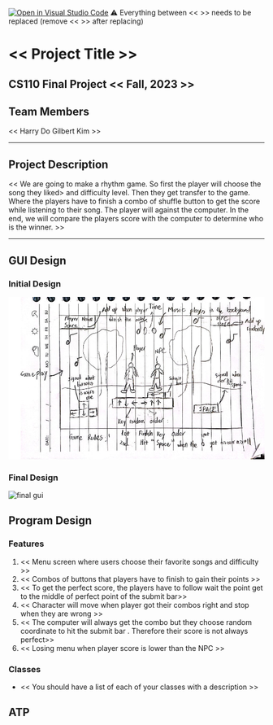[![Open in Visual Studio Code](https://classroom.github.com/assets/open-in-vscode-718a45dd9cf7e7f842a935f5ebbe5719a5e09af4491e668f4dbf3b35d5cca122.svg)](https://classroom.github.com/online_ide?assignment_repo_id=12803345&assignment_repo_type=AssignmentRepo)
:warning: Everything between << >> needs to be replaced (remove << >> after replacing)

# << Project Title >>
## CS110 Final Project  << Fall, 2023 >>

## Team Members

<< Harry Do 
Gilbert Kim >>

***

## Project Description

<< We are going to make a rhythm game. So first the player will choose the song they liked>
and difficulty level. Then they get transfer to the game. Where the players have to finish 
a combo of shuffle button to get the score while listening to their song. The player will against the
computer. In the end, we will compare the players score with the computer to determine who is the winner.  >>

***    

## GUI Design

### Initial Design

![initial gui](assets/gui.jpg)

### Final Design

![final gui](assets/finalgui.jpg)

## Program Design

### Features

1. << Menu screen where users choose their favorite songs and difficulty >>
2. << Combos of buttons that players have to finish to gain their points >>
3. << To get the perfect score, the players have to follow wait the point get to the middle of perfect point 
of the submit bar>>
4. << Character will move when player got their combos right and stop when they are wrong  >>
5. << The computer will always get the combo but they choose random coordinate to hit the submit bar 
. Therefore their score is not always perfect>>
6. << Losing menu when player score is lower than the NPC  >>

### Classes

- << You should have a list of each of your classes with a description >>

## ATP


